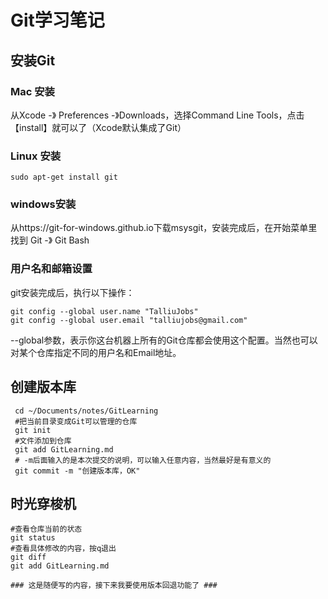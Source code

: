 # Git学习笔记 #
## 安装Git ##
### Mac 安装 ###
从Xcode  -》 Preferences -》Downloads，选择Command Line Tools，点击【install】就可以了（Xcode默认集成了Git）
### Linux 安装 ###
```
sudo apt-get install git
```
### windows安装 ###
从https://git-for-windows.github.io下载msysgit，安装完成后，在开始菜单里找到 Git -》 Git Bash

### 用户名和邮箱设置 ###
git安装完成后，执行以下操作：
```
git config --global user.name "TalliuJobs"
git config --global user.email "talliujobs@gmail.com"
```
--global参数，表示你这台机器上所有的Git仓库都会使用这个配置。当然也可以对某个仓库指定不同的用户名和Email地址。


## 创建版本库 ##
```
 cd ~/Documents/notes/GitLearning
 #把当前目录变成Git可以管理的仓库
 git init
 #文件添加到仓库
 git add GitLearning.md
 # -m后面输入的是本次提交的说明，可以输入任意内容，当然最好是有意义的
 git commit -m "创建版本库，OK"

 ```

 ## 时光穿梭机 ##
```
#查看仓库当前的状态
git status
#查看具体修改的内容，按q退出
git diff
git add GitLearning.md

### 这是随便写的内容，接下来我要使用版本回退功能了 ###
